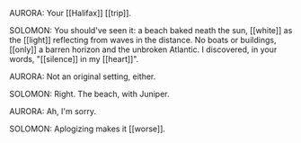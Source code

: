 AURORA: Your [[Halifax]] [[trip]].  
  
SOLOMON: You should've seen it: a beach baked neath the sun, [[white]] as the [[light]] reflecting from waves in the distance. No boats or buildings, [[only]] a barren horizon and the unbroken Atlantic. I discovered, in your words, "[[silence]] in my [[heart]]".  
  
AURORA: Not an original setting, either.  
  
SOLOMON: Right. The beach, with Juniper.  
  
AURORA: Ah, I'm sorry.  
  
SOLOMON: Aplogizing makes it [[worse]].  
  
